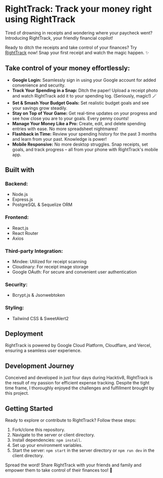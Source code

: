 # RightTrack: Track your money right using RightTrack

Tired of drowning in receipts and wondering where your paycheck went? Introducing RightTrack, your friendly financial copilot!

Ready to ditch the receipts and take control of your finances? Try [RightTrack](https://righttrack.vercel.app) now! Snap your first receipt and watch the magic happen. ✨

## Take control of your money effortlessly:

- **Google Login:** Seamlessly sign in using your Google account for added convenience and security.
- **Track Your Spending in a Snap:** Ditch the paper! Upload a receipt photo and watch RightTrack add it to your spending log. (Seriously, magic!) 🪄
- **Set & Smash Your Budget Goals:** Set realistic budget goals and see your savings grow steadily.
- **Stay on Top of Your Game:** Get real-time updates on your progress and see how close you are to your goals. Every penny counts!
- **Manage Your Money Like a Pro:** Create, edit, and delete spending entries with ease. No more spreadsheet nightmares!
- **Flashback in Time:** Review your spending history for the past 3 months and learn from your past. Knowledge is power!
- **Mobile Responsive:** No more desktop struggles. Snap receipts, set goals, and track progress – all from your phone with RightTrack's mobile app.

## Built with

### Backend:

- Node.js
- Express.js
- PostgreSQL & Sequelize ORM

### Frontend:

- React.js
- React Router
- Axios

### Third-party Integration:

- Mindee: Utilized for receipt scanning
- Cloudinary: For receipt image storage
- Google OAuth: For secure and convenient user authentication

### Security:

- Bcrypt.js & Jsonwebtoken

### Styling:

- Tailwind CSS & SweetAlert2

## Deployment

RightTrack is powered by Google Cloud Platform, Cloudflare, and Vercel, ensuring a seamless user experience.

## Development Journey

Conceived and developed in just four days during Hacktiv8, RightTrack is the result of my passion for efficient expense tracking. Despite the tight time frame, I thoroughly enjoyed the challenges and fulfillment brought by this project.

## Getting Started

Ready to explore or contribute to RightTrack? Follow these steps:

1. Fork/clone this repository.
2. Navigate to the server or client directory.
3. Install dependencies: `npm install`.
4. Set up your environment variables.
5. Start the server: `npm start` in the server directory or `npm run dev` in the client directory.

Spread the word! Share RightTrack with your friends and family and empower them to take control of their finances too! 🚀
